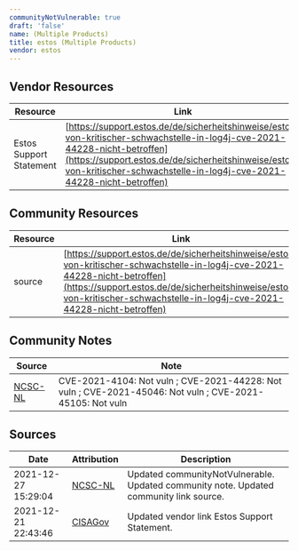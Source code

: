 ```yaml
---
communityNotVulnerable: true
draft: 'false'
name: (Multiple Products)
title: estos (Multiple Products)
vendor: estos
---
```


## Vendor Resources
| Resource | Link |
| --- | --- |
| Estos Support Statement | [https://support.estos.de/de/sicherheitshinweise/estos-von-kritischer-schwachstelle-in-log4j-cve-2021-44228-nicht-betroffen](https://support.estos.de/de/sicherheitshinweise/estos-von-kritischer-schwachstelle-in-log4j-cve-2021-44228-nicht-betroffen) |

## Community Resources
| Resource | Link |
| --- | --- |
| source | [https://support.estos.de/de/sicherheitshinweise/estos-von-kritischer-schwachstelle-in-log4j-cve-2021-44228-nicht-betroffen](https://support.estos.de/de/sicherheitshinweise/estos-von-kritischer-schwachstelle-in-log4j-cve-2021-44228-nicht-betroffen) |

## Community Notes
| Source | Note |
| --- | --- |
| [NCSC-NL](https://github.com/NCSC-NL/log4shell/blob/main/software/README.md) | CVE-2021-4104: Not vuln ; CVE-2021-44228: Not vuln ; CVE-2021-45046: Not vuln ; CVE-2021-45105: Not vuln </ul> |

## Sources
| Date | Attribution | Description |
| --- | --- | --- |
| 2021-12-27 15:29:04 | [NCSC-NL](https://github.com/NCSC-NL/log4shell/blob/main/software/README.md) | Updated communityNotVulnerable. Updated community note. Updated community link source.  |
| 2021-12-21 22:43:46 | [CISAGov](https://raw.githubusercontent.com/cisagov/log4j-affected-db/develop/README.md) | Updated vendor link Estos Support Statement.  |
